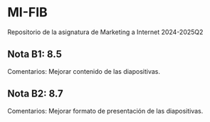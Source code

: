 # MI-FIB
Repositorio de la asignatura de Marketing a Internet 2024-2025Q2

## Nota B1: 8.5
Comentarios: Mejorar contenido de las diapositivas.

## Nota B2: 8.7
Comentarios: Mejorar formato de presentación de las diapositivas.
